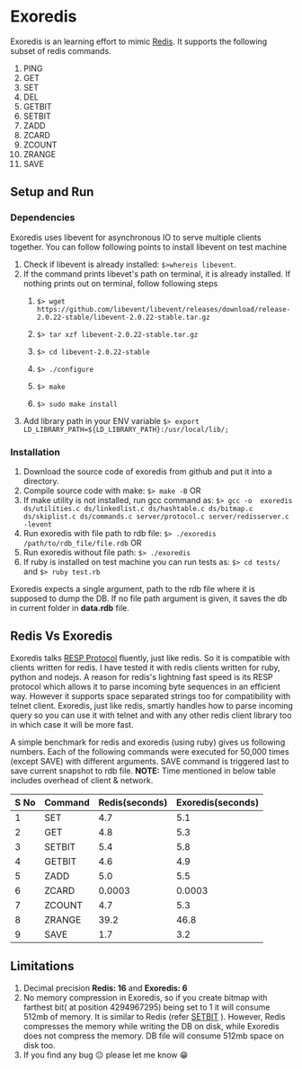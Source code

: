 # Exoredis

Exoredis is an learning effort to mimic [Redis](http://redis.io). It supports the following subset of
redis commands.

1. PING
2. GET
3. SET
4. DEL
5. GETBIT
6. SETBIT
7. ZADD
8. ZCARD
9. ZCOUNT
10. ZRANGE
11. SAVE

## Setup and Run

### Dependencies

Exoredis uses libevent for asynchronous IO to serve multiple clients together. You can follow
following points to install libevent on test machine

1. Check if libevent is already installed: `$>whereis libevent`.
2. If the command prints libevet's path on terminal, it is already installed. If nothing prints out on terminal, follow following steps
    1. `$> wget https://github.com/libevent/libevent/releases/download/release-2.0.22-stable/libevent-2.0.22-stable.tar.gz`

    2. `$> tar xzf libevent-2.0.22-stable.tar.gz`
    3. `$> cd libevent-2.0.22-stable`
    4. `$> ./configure`
    5. `$> make`
    6. `$> sudo make install`
3. Add library path in your ENV variable `$> export LD_LIBRARY_PATH=${LD_LIBRARY_PATH}:/usr/local/lib/;`

### Installation
1. Download the source code of exoredis from github and put it into a directory.
2. Compile source code with make: `$> make -B` OR
3. If make utility is not installed, run gcc command as: `$> gcc -o  exoredis ds/utilities.c ds/linkedlist.c ds/hashtable.c ds/bitmap.c ds/skiplist.c ds/commands.c server/protocol.c server/redisserver.c -levent`
4. Run exoredis with file path to rdb file: `$> ./exoredis /path/to/rdb_file/file.rdb`
OR
5. Run exoredis without file path: `$> ./exoredis`
6. If ruby is installed on test machine you can run tests as: `$> cd tests/` and `$> ruby test.rb`

Exoredis expects a single argument, path to the rdb file where it is supposed to dump the DB. 
If no file path argument is given, it saves the db in current folder in **data.rdb** file.

## Redis Vs Exoredis

Exoredis talks [RESP Protocol](http://redis.io/topics/protocol) fluently, just like redis.
So it is compatible with clients written for redis.
I have tested it with redis clients written for ruby, python and nodejs. A reason for redis's
lightning fast speed is its RESP protocol which allows it to parse incoming byte sequences in an
efficient way. However it supports space separated strings too for compatibility with telnet client.
Exoredis, just like redis, smartly handles how to parse incoming query so you can use it with telnet
and with any other redis client library too in which case it will be more fast.

A simple benchmark for redis and exoredis (using ruby) gives us following numbers. Each of the following
commands were executed for 50,000 times (except SAVE) with different arguments. SAVE command is
triggered last to save current snapshot to rdb file.
**NOTE:** Time mentioned in below table includes overhead of client & network.

S No | Command | Redis(seconds) | Exoredis(seconds)
-----|---------|----------------|--------------------
1 | SET | 4.7 | 5.1
2 | GET | 4.8 | 5.3
3 | SETBIT | 5.4 | 5.8
4 | GETBIT | 4.6 | 4.9
5 | ZADD | 5.0 | 5.5
6 | ZCARD | 0.0003 | 0.0003
7 | ZCOUNT | 4.7 | 5.3
8 | ZRANGE | 39.2 | 46.8
9 | SAVE | 1.7 | 3.2

## Limitations
1. Decimal precision **Redis: 16** and **Exoredis: 6**
2. No memory compression in Exoredis, so if you create bitmap with farthest bit( at position 4294967295) being set to 1 it will consume 512mb of memory. It is similar to Redis (refer [SETBIT](http://redis.io/commands/setbit) ). However, Redis compresses the memory while writing the DB on disk, while Exoredis
does not compress the memory. DB file will consume 512mb space on disk too.
3. If you find any bug :neutral_face: please let me know :grin: